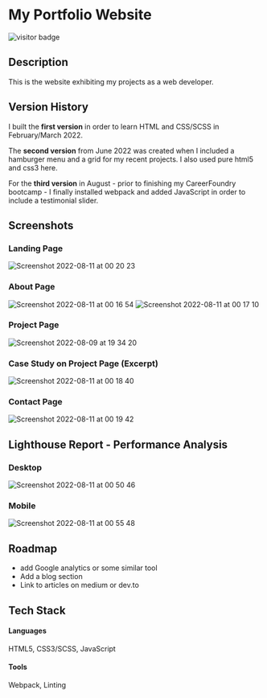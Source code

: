 
# My Portfolio Website
![visitor badge](https://visitor-badge.glitch.me/badge?page_id=LisaPMunich.visitor-badge)

## Description
This is the website exhibiting my projects as a web developer.

## Version History
I built the **first version** in order to learn HTML and CSS/SCSS in February/March 2022.

The **second version** from June 2022 was created when I included a hamburger menu and a grid for my recent projects. I also used pure html5 and css3 here. 

For the **third version** in August - prior to finishing my CareerFoundry bootcamp - I finally installed webpack and added JavaScript in order to include a testimonial slider.

## Screenshots

### Landing Page
![Screenshot 2022-08-11 at 00 20 23](https://user-images.githubusercontent.com/99111208/184030523-7604e842-f57e-4489-9f7f-3fccfe68d38b.png)

### About Page
![Screenshot 2022-08-11 at 00 16 54](https://user-images.githubusercontent.com/99111208/184030158-7782529f-5d68-47c7-ab45-acb94720c355.png)
![Screenshot 2022-08-11 at 00 17 10](https://user-images.githubusercontent.com/99111208/184030148-4bbb00e6-9e20-4bdf-9e5f-72eab4fb032e.png)

### Project Page
![Screenshot 2022-08-09 at 19 34 20](https://user-images.githubusercontent.com/99111208/183721550-a770ef37-c6bb-4ed5-a2c7-df84a1c5c85f.png)

### Case Study on Project Page (Excerpt)
![Screenshot 2022-08-11 at 00 18 40](https://user-images.githubusercontent.com/99111208/184030352-0a80cc27-2ba2-4b94-9d88-a3c422e2c9a6.png)

### Contact Page
![Screenshot 2022-08-11 at 00 19 42](https://user-images.githubusercontent.com/99111208/184030449-23a27cc4-1abc-4b8e-b457-9aa8c0ed7d33.png)

## Lighthouse Report - Performance Analysis

### Desktop
![Screenshot 2022-08-11 at 00 50 46](https://user-images.githubusercontent.com/99111208/184036010-0795797b-148c-4a86-915d-316a96acec26.png)

### Mobile
![Screenshot 2022-08-11 at 00 55 48](https://user-images.githubusercontent.com/99111208/184037119-e5036076-f2d3-48bd-9407-50437ab1bf41.png)


## Roadmap

- add Google analytics or some similar tool
- Add a blog section
- Link to articles on medium or dev.to


## Tech Stack

#### Languages
HTML5, CSS3/SCSS, JavaScript

#### Tools
Webpack, Linting

